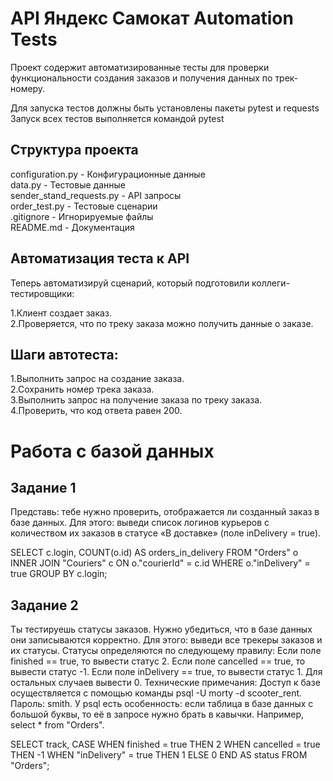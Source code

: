 # API Яндекс Самокат Automation Tests

Проект содержит автоматизированные тесты для проверки функциональности создания заказов и получения данных по трек-номеру.

Для запуска тестов должны быть установлены пакеты pytest и requests
Запуск всех тестов выполняется командой pytest

## Структура проекта

 configuration.py - Конфигурационные данные    
 data.py - Тестовые данные    
 sender_stand_requests.py - API запросы    
 order_test.py - Тестовые сценарии    
 .gitignore - Игнорируемые файлы    
 README.md - Документация  

## Автоматизация теста к API
Теперь автоматизируй сценарий, который подготовили коллеги-тестировщики:

1.Клиент создает заказ.  
2.Проверяется, что по треку заказа можно получить данные о заказе.

## Шаги автотеста:
1.Выполнить запрос на создание заказа.  
2.Сохранить номер трека заказа.  
3.Выполнить запрос на получение заказа по треку заказа.  
4.Проверить, что код ответа равен 200.

# Работа с базой данных

## Задание 1
Представь: тебе нужно проверить, отображается ли созданный заказ в базе данных.
Для этого: выведи список логинов курьеров с количеством их заказов в статусе «В доставке» (поле inDelivery = true).

SELECT c.login, COUNT(o.id) AS orders_in_delivery
     FROM "Orders" o
     INNER JOIN "Couriers" c ON o."courierId" = c.id
     WHERE o."inDelivery" = true
GROUP BY c.login;


## Задание 2
Ты тестируешь статусы заказов. Нужно убедиться, что в базе данных они записываются корректно.
Для этого: выведи все трекеры заказов и их статусы. 
Статусы определяются по следующему правилу:
Если поле finished == true, то вывести статус 2.
Если поле canсelled == true, то вывести статус -1.
Если поле inDelivery == true, то вывести статус 1.
Для остальных случаев вывести 0.
Технические примечания:
Доступ к базе осуществляется с помощью команды psql -U morty -d scooter_rent. Пароль: smith.
У psql есть особенность: если таблица в базе данных с большой буквы, то её в запросе нужно брать в кавычки. Например, select * from "Orders".

SELECT track,
       CASE
           WHEN finished = true THEN 2
           WHEN cancelled = true THEN -1
           WHEN "inDelivery" = true THEN 1
           ELSE 0
       END AS status
FROM "Orders";
